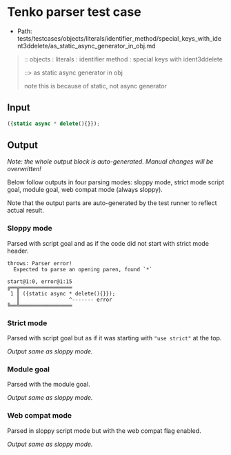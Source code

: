 # Tenko parser test case

- Path: tests/testcases/objects/literals/identifier_method/special_keys_with_ident3ddelete/as_static_async_generator_in_obj.md

> :: objects : literals : identifier method : special keys with ident3ddelete
>
> ::> as static async generator in obj
>
> note this is because of static, not async generator

## Input

`````js
({static async * delete(){}});
`````

## Output

_Note: the whole output block is auto-generated. Manual changes will be overwritten!_

Below follow outputs in four parsing modes: sloppy mode, strict mode script goal, module goal, web compat mode (always sloppy).

Note that the output parts are auto-generated by the test runner to reflect actual result.

### Sloppy mode

Parsed with script goal and as if the code did not start with strict mode header.

`````
throws: Parser error!
  Expected to parse an opening paren, found `*`

start@1:0, error@1:15
╔══╦═════════════════
 1 ║ ({static async * delete(){}});
   ║                ^------- error
╚══╩═════════════════

`````

### Strict mode

Parsed with script goal but as if it was starting with `"use strict"` at the top.

_Output same as sloppy mode._

### Module goal

Parsed with the module goal.

_Output same as sloppy mode._

### Web compat mode

Parsed in sloppy script mode but with the web compat flag enabled.

_Output same as sloppy mode._
